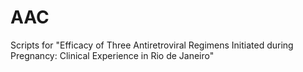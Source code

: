 # AAC
Scripts for "Efficacy of Three Antiretroviral Regimens Initiated during Pregnancy: Clinical Experience in Rio de Janeiro"
